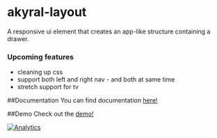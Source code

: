 akyral-layout
==

A responsive ui element that creates an app-like structure containing a drawer.


### Upcoming features
* cleaning up css
* support both left and right nav - and both at same time
* stretch support for tv

##Documentation
You can find documentation [here!](http://filaraujo.github.io/akyral-layout/components/akyral-layout/)


##Demo
Check out the [demo!](http://filaraujo.github.io/akyral.io/layout.html)


[![Analytics](https://ga-beacon.appspot.com/UA-46802115-1/akyral-layout/README)](https://github.com/igrigorik/ga-beacon)
